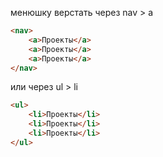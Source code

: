 менюшку верстать 
через nav > a
```html
<nav>
    <a>Проекты</a>
    <a>Проекты</a>
    <a>Проекты</a>
</nav>
```
или через ul > li
```html
<ul>
    <li>Проекты</li>
    <li>Проекты</li>
    <li>Проекты</li>
</ul>
```

